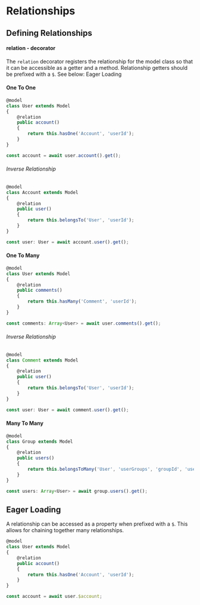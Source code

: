 # Relationships

## Defining Relationships

#### relation - decorator

The ```relation``` decorator registers the relationship for the model class so that it can be accessible as a getter
and a method. Relationship getters should be prefixed with a ```$```. See below: Eager Loading

#### One To One

```typescript
@model
class User extends Model
{
    @relation
    public account()
    {
        return this.hasOne('Account', 'userId');
    }
}

const account = await user.account().get();
```

###### Inverse Relationship

```typescript
@model
class Account extends Model
{
    @relation
    public user()
    {
        return this.belongsTo('User', 'userId');
    }
}

const user: User = await account.user().get();
```

#### One To Many

```typescript
@model
class User extends Model
{
    @relation
    public comments()
    {
        return this.hasMany('Comment', 'userId');
    }
}

const comments: Array<User> = await user.comments().get();
```

###### Inverse Relationship

```typescript
@model
class Comment extends Model
{
    @relation
    public user()
    {
        return this.belongsTo('User', 'userId');
    }
}

const user: User = await comment.user().get();
```

#### Many To Many

```typescript
@model
class Group extends Model
{
    @relation
    public users()
    {
        return this.belongsToMany('User', 'userGroups', 'groupId', 'userId');
    }
}

const users: Array<User> = await group.users().get();
```

## Eager Loading

A relationship can be accessed as a property when prefixed with a ```$```. This allows for chaining together many
relationships.

```typescript
@model
class User extends Model
{
    @relation
    public account()
    {
        return this.hasOne('Account', 'userId');
    }
}

const account = await user.$account;
```
